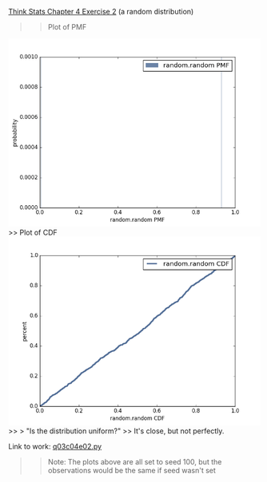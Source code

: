 [Think Stats Chapter 4 Exercise 2](http://greenteapress.com/thinkstats2/html/thinkstats2005.html#toc41) (a random distribution)

>> Plot of PMF  
<img src="https://github.com/giancarlo-garbagnati/dsp/raw/master/statistics/Q03-PMF.png" title="PMF"/>  
>> Plot of CDF
<img src="https://github.com/giancarlo-garbagnati/dsp/raw/master/statistics/Q03-CDF.png" title="CDF"/>  
>> > "Is the distribution uniform?"  
>> It's close, but not perfectly.


Link to work: [q03c04e02.py](https://github.com/giancarlo-garbagnati/dsp/blob/master/statistics/q03c04e02.py)
>> Note: The plots above are all set to seed 100, but the observations would be the same if seed wasn't set
